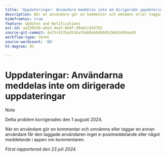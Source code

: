 ```yaml
---
title: 'Uppdateringar: Användare meddelas inte om dirigerade uppdateringar'
description: När en användare gör en kommentar och omnämns eller taggar en annan användare får den taggade användaren inget e-postmeddelande eller något meddelande i appen om kommentaren.
hidefromtoc: true
feature: Updates and Notifications
exl-id: aa250248-a9a3-4ea5-8ddf-d9ab2cd24762
source-git-commit: 4a75c9135e2b1ba7dab0ab8d69d52b6d1469aa49
workflow-type: tm+mt
source-wordcount: '80'
ht-degree: 0%

---
```


# Uppdateringar: Användarna meddelas inte om dirigerade uppdateringar

>[!NOTE]
>
>Detta problem korrigerades den 1 augusti 2024.

När en användare gör en kommentar och omnämns eller taggar en annan användare får den taggade användaren inget e-postmeddelande eller något meddelande i appen om kommentaren.

_Först rapporterad den 23 juli 2024._
